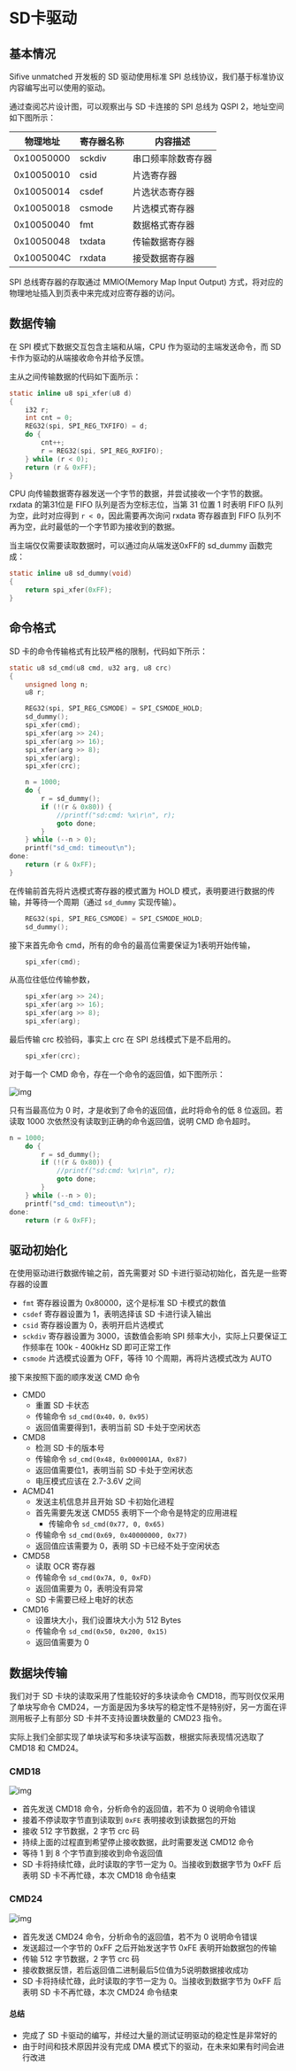 # SD卡驱动

## 基本情况

Sifive unmatched 开发板的 SD 驱动使用标准 SPI 总线协议，我们基于标准协议内容编写出可以使用的驱动。

通过查阅芯片设计图，可以观察出与 SD 卡连接的 SPI 总线为 QSPI 2，地址空间如下图所示：

| 物理地址   | 寄存器名称 | 内容描述           |
| ---------- | ---------- | ------------------ |
| 0x10050000 | sckdiv     | 串口频率除数寄存器 |
| 0x10050010 | csid       | 片选寄存器         |
| 0x10050014 | csdef      | 片选状态寄存器     |
| 0x10050018 | csmode     | 片选模式寄存器     |
| 0x10050040 | fmt        | 数据格式寄存器     |
| 0x10050048 | txdata     | 传输数据寄存器     |
| 0x1005004C | rxdata     | 接受数据寄存器     |

SPI 总线寄存器的存取通过 MMIO(Memory Map Input Output) 方式，将对应的物理地址插入到页表中来完成对应寄存器的访问。



## 数据传输

在 SPI 模式下数据交互包含主端和从端，CPU 作为驱动的主端发送命令，而 SD 卡作为驱动的从端接收命令并给予反馈。

主从之间传输数据的代码如下面所示：

```c
static inline u8 spi_xfer(u8 d)
{
	i32 r;
	int cnt = 0;
	REG32(spi, SPI_REG_TXFIFO) = d;
	do {
		cnt++;
		r = REG32(spi, SPI_REG_RXFIFO);
	} while (r < 0);
	return (r & 0xFF);
}
```

CPU 向传输数据寄存器发送一个字节的数据，并尝试接收一个字节的数据。rxdata 的第31位是 FIFO 队列是否为空标志位，当第 31 位置 1 时表明 FIFO 队列为空，此时对应得到 `r < 0`，因此需要再次询问 rxdata 寄存器直到 FIFO 队列不再为空，此时最低的一个字节即为接收到的数据。

当主端仅仅需要读取数据时，可以通过向从端发送0xFF的 sd_dummy 函数完成：

```c
static inline u8 sd_dummy(void)
{
	return spi_xfer(0xFF);
}
```

## 命令格式

SD 卡的命令传输格式有比较严格的限制，代码如下所示：

```c
static u8 sd_cmd(u8 cmd, u32 arg, u8 crc)
{
	unsigned long n;
	u8 r;

	REG32(spi, SPI_REG_CSMODE) = SPI_CSMODE_HOLD;
	sd_dummy();
	spi_xfer(cmd);
	spi_xfer(arg >> 24);
	spi_xfer(arg >> 16);
	spi_xfer(arg >> 8);
	spi_xfer(arg);
	spi_xfer(crc);

	n = 1000;
	do {
		r = sd_dummy();
		if (!(r & 0x80)) {
			//printf("sd:cmd: %x\r\n", r);
			goto done;
		}
	} while (--n > 0);
	printf("sd_cmd: timeout\n");
done:
	return (r & 0xFF);
}
```

在传输前首先将片选模式寄存器的模式置为 HOLD 模式，表明要进行数据的传输，并等待一个周期（通过 `sd_dummy` 实现传输）。

```c
	REG32(spi, SPI_REG_CSMODE) = SPI_CSMODE_HOLD;
	sd_dummy();
```

接下来首先命令 cmd，所有的命令的最高位需要保证为1表明开始传输，

```c
	spi_xfer(cmd);
```

从高位往低位传输参数，

```c
	spi_xfer(arg >> 24);
	spi_xfer(arg >> 16);
	spi_xfer(arg >> 8);
	spi_xfer(arg);
```

最后传输 crc 校验码，事实上 crc 在 SPI 总线模式下是不启用的。

```c
	spi_xfer(crc);
```

对于每一个 CMD 命令，存在一个命令的返回值，如下图所示：

![img](http://rjhcoding.com/images/R1_FORMAT.png)

只有当最高位为 0 时，才是收到了命令的返回值，此时将命令的低 8 位返回。若读取 1000 次依然没有读取到正确的命令返回值，说明 CMD 命令超时。

```c
n = 1000;
	do {
		r = sd_dummy();
		if (!(r & 0x80)) {
			//printf("sd:cmd: %x\r\n", r);
			goto done;
		}
	} while (--n > 0);
	printf("sd_cmd: timeout\n");
done:
	return (r & 0xFF);
```



## 驱动初始化

在使用驱动进行数据传输之前，首先需要对 SD 卡进行驱动初始化，首先是一些寄存器的设置

* `fmt` 寄存器设置为 0x80000，这个是标准 SD 卡模式的数值
* `csdef` 寄存器设置为 1，表明选择该 SD 卡进行读入输出
* `csid` 寄存器设置为 0，表明开启片选模式
* `sckdiv` 寄存器设置为 3000，该数值会影响 SPI 频率大小，实际上只要保证工作频率在 100k - 400kHz SD 即可正常工作
* `csmode` 片选模式设置为 OFF，等待 10 个周期，再将片选模式改为 AUTO



接下来按照下面的顺序发送 CMD 命令

* CMD0
  * 重置 SD 卡状态
  * 传输命令 `sd_cmd(0x40，0，0x95)`
  * 返回值需要得到1，表明当前 SD 卡处于空闲状态
* CMD8
  * 检测 SD 卡的版本号
  * 传输命令 `sd_cmd(0x48, 0x000001AA, 0x87)`
  * 返回值需要位1，表明当前 SD 卡处于空闲状态
  * 电压模式应该在 2.7-3.6V 之间
* ACMD41
  * 发送主机信息并且开始 SD 卡初始化进程
  * 首先需要先发送 CMD55 表明下一个命令是特定的应用进程
    * 传输命令 `sd_cmd(0x77, 0, 0x65)`
  * 传输命令 `sd_cmd(0x69, 0x40000000, 0x77)`
  * 返回值应该需要为 0，表明 SD 卡已经不处于空闲状态
* CMD58
  * 读取 OCR 寄存器
  * 传输命令 `sd_cmd(0x7A, 0, 0xFD)`
  * 返回值需要为 0，表明没有异常
  * SD 卡需要已经上电好的状态
* CMD16
  * 设置块大小，我们设置块大小为 512 Bytes
  * 传输命令 `sd_cmd(0x50, 0x200, 0x15)`
  * 返回值需要为 0

## 数据块传输

我们对于 SD 卡块的读取采用了性能较好的多块读命令 CMD18，而写则仅仅采用了单块写命令 CMD24，一方面是因为多块写的稳定性不是特别好，另一方面在评测用板子上有部分 SD 卡并不支持设置块数量的 CMD23 指令。

实际上我们全部实现了单块读写和多块读写函数，根据实际表现情况选取了 CMD18 和 CMD24。

### CMD18

![img](http://elm-chan.org/docs/mmc/m/rm.png)

* 首先发送 CMD18 命令，分析命令的返回值，若不为 0 说明命令错误
* 接着不停读取字节直到读取到 `0xFE` 表明接收到读数据包的开始
* 接收 512 字节数据，2 字节 crc 码
* 持续上面的过程直到希望停止接收数据，此时需要发送 CMD12 命令
* 等待 1 到 8 个字节直到接收到命令返回值
* SD 卡将持续忙碌，此时读取的字节一定为 0。当接收到数据字节为 0xFF 后表明 SD 卡不再忙碌，本次 CMD18 命令结束

### CMD24

![img](http://elm-chan.org/docs/mmc/m/ws.png)

* 首先发送 CMD24 命令，分析命令的返回值，若不为 0 说明命令错误
* 发送超过一个字节的 0xFF 之后开始发送字节 0xFE 表明开始数据包的传输
* 传输 512 字节数据，2 字节 crc 码
* 接收数据反馈，若后返回值二进制最后5位值为5说明数据接收成功
* SD 卡将持续忙碌，此时读取的字节一定为 0。当接收到数据字节为 0xFF 后表明 SD 卡不再忙碌，本次 CMD24 命令结束

#### 总结

* 完成了 SD 卡驱动的编写，并经过大量的测试证明驱动的稳定性是非常好的
* 由于时间和技术原因并没有完成 DMA 模式下的驱动，在未来如果有时间会进行改进
